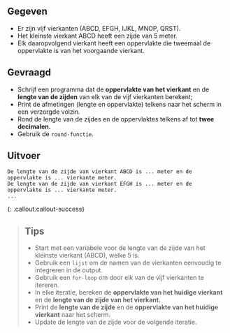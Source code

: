## Gegeven
* Er zijn vijf vierkanten (ABCD, EFGH, IJKL, MNOP, QRST). 
* Het kleinste vierkant ABCD heeft een zijde van 5 meter. 
* Elk daaropvolgend vierkant heeft een oppervlakte die tweemaal de oppervlakte is van het voorgaande vierkant.


## Gevraagd

* Schrijf een programma dat de **oppervlakte van het vierkant** en de **lengte van de zijden** van elk van de vijf vierkanten berekent;
* Print de afmetingen (lengte en oppervlakte) telkens naar het scherm in een verzorgde volzin.
* Rond de lengte van de zijdes en de oppervlaktes telkens af tot **twee decimalen.**
* Gebruik de `round-functie`. 

## Uitvoer

```
De lengte van de zijde van vierkant ABCD is ... meter en de oppervlakte is ... vierkante meter.
De lengte van de zijde van vierkant EFGH is ... meter en de oppervlakte is ... vierkante meter.
...

```

{: .callout.callout-success}
>## Tips
>* Start met een variabele voor de lengte van de zijde van het kleinste vierkant (ABCD), welke 5 is.
>* Gebruik een `lijst` om de namen van de vierkanten eenvoudig te integreren in de output.
>* Gebruik een `for-loop` om door elk van de vijf vierkanten te itereren.
>* In elke iteratie, bereken de **oppervlakte van het huidige vierkant** en de **lengte van de zijde van het vierkant.**
>* Print de **lengte van de zijde** en de **oppervlakte van het huidige vierkant** naar het scherm.
>* Update de lengte van de zijde voor de volgende iteratie.
